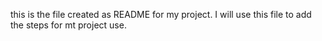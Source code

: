 this is the file created as README for my project. I will use this file to add the steps for mt project use.

